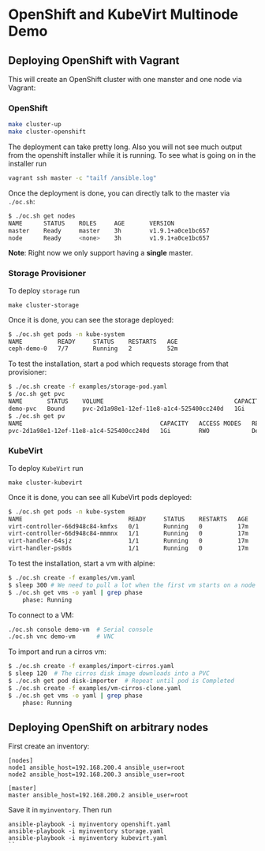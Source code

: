 # OpenShift and KubeVirt Multinode Demo

## Deploying OpenShift with Vagrant

This will create an OpenShift cluster with one manster and one node via
Vagrant:

### OpenShift

```bash
make cluster-up
make cluster-openshift
```

The deployment can take pretty long. Also you will not see much output from the
openshift installer while it is running. To see what is going on in the installer run

```bash
vagrant ssh master -c "tailf /ansible.log"
```

Once the deployment is done, you can directly talk to the master via `./oc.sh`:

```bash
$ ./oc.sh get nodes
NAME      STATUS    ROLES     AGE       VERSION
master    Ready     master    3h        v1.9.1+a0ce1bc657
node      Ready     <none>    3h        v1.9.1+a0ce1bc657
```

**Note**: Right now we only support having a **single** master.

### Storage Provisioner

To deploy `storage` run

```
make cluster-storage
```

Once it is done, you can see the storage deployed:

```bash
$ ./oc.sh get pods -n kube-system
NAME          READY     STATUS    RESTARTS   AGE
ceph-demo-0   7/7       Running   2          52m
```

To test the installation, start a pod which requests storage from that
provisioner:

```bash
$ ./oc.sh create -f examples/storage-pod.yaml
$ /oc.sh get pvc
NAME       STATUS    VOLUME                                     CAPACITY   ACCESS MODES   STORAGECLASS        AGE
demo-pvc   Bound     pvc-2d1a98e1-12ef-11e8-a1c4-525400cc240d   1Gi        RWO            standalone-cinder   24m
$ ./oc.sh get pv
NAME                                       CAPACITY   ACCESS MODES   RECLAIM POLICY   STATUS    CLAIM              STORAGECLASS        REASON    AGE
pvc-2d1a98e1-12ef-11e8-a1c4-525400cc240d   1Gi        RWO            Delete           Bound     default/demo-pvc   standalone-cinder             24m
```

### KubeVirt

To deploy `KubeVirt` run

```
make cluster-kubevirt
```

Once it is done, you can see all KubeVirt pods deployed:

```bash
$ ./oc.sh get pods -n kube-system
NAME                              READY     STATUS    RESTARTS   AGE
virt-controller-66d948c84-kmfxs   0/1       Running   0          17m
virt-controller-66d948c84-mmmnx   1/1       Running   0          17m
virt-handler-64sjz                1/1       Running   0          17m
virt-handler-ps8ds                1/1       Running   0          17m
```

To test the installation, start a vm with alpine:

```bash
$ ./oc.sh create -f examples/vm.yaml
$ sleep 300 # We need to pull a lot when the first vm starts on a node
$ ./oc.sh get vms -o yaml | grep phase
    phase: Running
```

To connect to a VM:

```bash
./oc.sh console demo-vm  # Serial console
./oc.sh vnc demo-vm      # VNC
```

To import and run a cirros vm:

```bash
$ ./oc.sh create -f examples/import-cirros.yaml
$ sleep 120  # The cirros disk image downloads into a PVC
$ ./oc.sh get pod disk-importer  # Repeat until pod is Completed
$ ./oc.sh create -f examples/vm-cirros-clone.yaml
$ ./oc.sh get vms -o yaml | grep phase
    phase: Running
```

## Deploying OpenShift on arbitrary nodes

First create an inventory:

```
[nodes]
node1 ansible_host=192.168.200.4 ansible_user=root
node2 ansible_host=192.168.200.3 ansible_user=root

[master]
master ansible_host=192.168.200.2 ansible_user=root
```

Save it in `myinventory`. Then run

```bask
ansible-playbook -i myinventory openshift.yaml
ansible-playbook -i myinventory storage.yaml
ansible-playbook -i myinventory kubevirt.yaml
``
